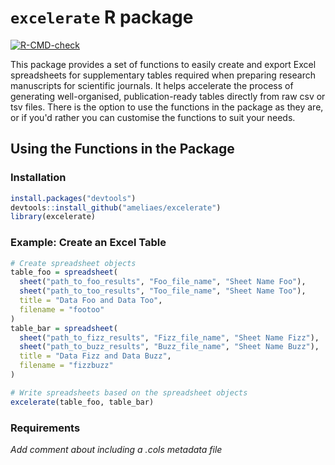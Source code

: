 # `excelerate` R package

  <!-- badges: start -->
  [![R-CMD-check](https://github.com/AmeliaES/excelerate/actions/workflows/R-CMD-check.yaml/badge.svg)](https://github.com/AmeliaES/excelerate/actions/workflows/R-CMD-check.yaml)

This package provides a set of functions to easily create and export Excel spreadsheets for supplementary tables required when preparing research manuscripts for scientific journals. It helps accelerate the process of generating well-organised, publication-ready tables directly from raw csv or tsv files. There is the option to use the functions in the package as they are, or if you'd rather you can customise the functions to suit your needs.

## Using the Functions in the Package

### Installation

``` r
install.packages("devtools")
devtools::install_github("ameliaes/excelerate")
library(excelerate)
```

### Example: Create an Excel Table

``` r
# Create spreadsheet objects
table_foo = spreadsheet(
  sheet("path_to_foo_results", "Foo_file_name", "Sheet Name Foo"),
  sheet("path_to_too_results", "Too_file_name", "Sheet Name Too"),
  title = "Data Foo and Data Too",
  filename = "footoo"
)
table_bar = spreadsheet(
  sheet("path_to_fizz_results", "Fizz_file_name", "Sheet Name Fizz"),
  sheet("path_to_buzz_results", "Buzz_file_name", "Sheet Name Buzz"),
  title = "Data Fizz and Data Buzz",
  filename = "fizzbuzz"
)

# Write spreadsheets based on the spreadsheet objects
excelerate(table_foo, table_bar)
```

### Requirements

*Add comment about including a .cols metadata file*



